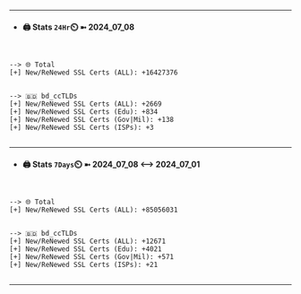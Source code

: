 

---
- #### 🖨️ **Stats** `24Hr`⏲️ ➼ 2024_07_08
```console


--> 🌐 Total
[+] New/ReNewed SSL Certs (ALL): +16427376


--> 🇧🇩 bd_ccTLDs
[+] New/ReNewed SSL Certs (ALL): +2669
[+] New/ReNewed SSL Certs (Edu): +834
[+] New/ReNewed SSL Certs (Gov|Mil): +138
[+] New/ReNewed SSL Certs (ISPs): +3


```

---
- #### 🖨️ **Stats** `7Days`⏲️ ➼ 2024_07_08 <--> 2024_07_01
```console


--> 🌐 Total
[+] New/ReNewed SSL Certs (ALL): +85056031


--> 🇧🇩 bd_ccTLDs
[+] New/ReNewed SSL Certs (ALL): +12671
[+] New/ReNewed SSL Certs (Edu): +4021
[+] New/ReNewed SSL Certs (Gov|Mil): +571
[+] New/ReNewed SSL Certs (ISPs): +21


```

---

